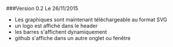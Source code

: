 
###Version 0.2
Le 26/11/2015

- Les graphiques sont maintenant téléchargeable au format SVG
- un logo est affiché dans le header
- les barres s'affichent dynamiquement
- github s'affiche dans un autre onglet ou fenêtre


 
